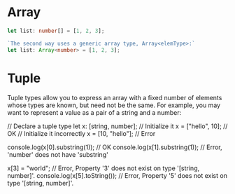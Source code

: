 # Array
```typescript
let list: number[] = [1, 2, 3];

`The second way uses a generic array type, Array<elemType>:`
let list: Array<number> = [1, 2, 3];
```


# Tuple
Tuple types allow you to express an array with a fixed number of elements whose types are known, 
but need not be the same. For example, you may want to represent a value as a pair of a string and a number:

// Declare a tuple type
let x: [string, number];
// Initialize it
x = ["hello", 10]; // OK
// Initialize it incorrectly
x = [10, "hello"]; // Error

console.log(x[0].substring(1)); // OK
console.log(x[1].substring(1)); // Error, 'number' does not have 'substring'

x[3] = "world"; // Error, Property '3' does not exist on type '[string, number]'.
console.log(x[5].toString()); // Error, Property '5' does not exist on type '[string, number]'.
